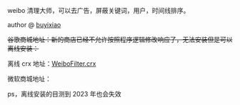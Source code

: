 weibo 清理大师，可以去广告，屏蔽关键词，用户，时间线排序。

author @ [buyixiao](https://buyixiao.github.io/)

~~谷歌商城地址：新的商店已经不允许按照程序逻辑修改响应了，无法安装但是可以离线安装：~~

离线 crx 地址：[WeiboFilter.crx](https://github.com/Python3Spiders/WeiboFilterExtension/blob/main/WeiboFilter.crx)

微软商城地址：

ps，离线安装的目测到 2023 年也会失效